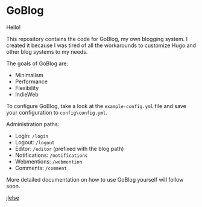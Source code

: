 # GoBlog

Hello!

This repository contains the code for GoBlog, my own blogging system. I created it because I was tired of all the workarounds to customize Hugo and other blog systems to my needs.

The goals of GoBlog are:

- Minimalism
- Performance
- Flexibility
- IndieWeb

To configure GoBlog, take a look at the `example-config.yml` file and save your configuration to `config\config.yml`.

Administration paths:

- Login: `/login`
- Logout: `/logout`
- Editor: `/editor` (prefixed with the blog path)
- Notifications: `/notifications`
- Webmentions: `/webmention`
- Comments: `/comment`

More detailed documentation on how to use GoBlog yourself will follow soon.

[jlelse](https://jlelse.blog)